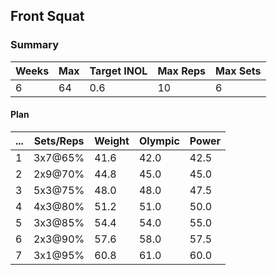 ## Front Squat

### Summary

Weeks | Max | Target INOL | Max Reps | Max Sets
--- | --- | --- | --- | ---
6 | 64 | 0.6 | 10 | 6

#### Plan

 ... | Sets/Reps | Weight | Olympic | Power
--- | --- | --- | --- | ---
1 | 3x7@65% | 41.6 | 42.0 | 42.5
2 | 2x9@70% | 44.8 | 45.0 | 45.0
3 | 5x3@75% | 48.0 | 48.0 | 47.5
4 | 4x3@80% | 51.2 | 51.0 | 50.0
5 | 3x3@85% | 54.4 | 54.0 | 55.0
6 | 2x3@90% | 57.6 | 58.0 | 57.5
7 | 3x1@95% | 60.8 | 61.0 | 60.0

